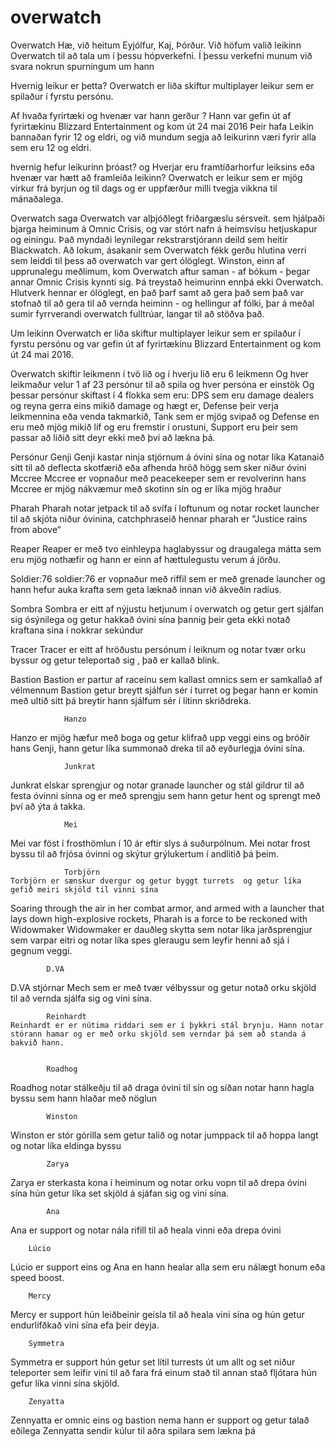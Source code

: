 # overwatch
Overwatch
Hæ, við heitum Eyjólfur, Kaj, Þórður.
Við höfum  valið leikinn Overwatch til að tala um í þessu hópverkefni.
Í þessu verkefni munum við  svara nokrun spurningum um hann

Hvernig leikur er þetta?
Overwatch er liða skiftur multiplayer leikur sem er spilaður í fyrstu persónu.

Af hvaða fyrirtæki og hvenær var hann gerður ? 
Hann var gefin út af fyrirtækinu Blizzard Entertainment og kom út 24 mai 2016 Þeir hafa Leikin bannaðan fyrir 12 og eldri, og við mundum segja að leikurinn væri fyrir alla sem eru 12 og eldri.

hvernig hefur leikurinn þróast? og Hverjar eru framtíðarhorfur leiksins eða hvenær var hætt að framleiða leikinn?
Overwatch er leikur sem er mjög virkur frá byrjun og til dags og er uppfærður milli tvegja vikkna til mánaðalega.




Overwatch saga
Overwatch var alþjóðlegt friðargæslu sérsveit. sem hjálpaði bjarga heiminum á Omnic Crisis, og var stórt nafn á heimsvísu hetjuskapur og einingu. Það myndaði leynilegar rekstrarstjórann deild sem heitir Blackwatch. Að lokum, ásakanir sem Overwatch fékk gerðu hlutina verri sem leiddi til þess að overwatch var gert ólöglegt. Winston, einn af upprunalegu meðlimum, kom Overwatch aftur saman - af bókum - þegar annar Omnic Crisis kynnti sig. Þá treystað heimurinn ennþá ekki Overwatch. Hlutverk hennar er ólöglegt, en það þarf samt að gera það sem það var stofnað til að gera til að vernda heiminn - og hellingur af fólki, þar á meðal sumir fyrrverandi overwatch fulltrúar, langar til að stöðva það.




Um leikinn
Overwatch er liða skiftur multiplayer leikur sem er spilaður í fyrstu persónu og var gefin út af fyrirtækinu Blizzard Entertainment og kom út 24 mai 2016.

Overwatch skiftir leikmenn í tvö lið og í hverju lið eru 6 leikmenn
Og hver leikmaður velur 1 af 23 persónur til að spila og hver persóna er einstök
Og þessar persónur skiftast í 4 flokka sem eru:
DPS sem eru damage dealers og reyna gerra eins mikið damage og hægt er,
 Defense  þeir verja leikmennina eða venda takmarkið,
Tank sem er mjög svipað og Defense en eru með mjög mikið líf og eru fremstir í orustuni,
Support eru þeir sem passar að liðið sitt deyr ekki með því að lækna þá.





Persónur
Genji
Genji kastar ninja stjörnum á óvini sína og notar lika Katanaið sitt til að deflecta skotfærið eða afhenda hröð högg sem sker niður óvini
Mccree
Mccree er vopnaður með peacekeeper sem er revolverinn hans Mccree er mjög nákvæmur með skotinn sín og er líka mjög hraður


Pharah
Pharah notar jetpack til að svífa í loftunum og notar rocket launcher til að skjóta niður óvinina, catchphraseið hennar pharah er "Justice rains from above“


Reaper
Reaper er með tvo einhleypa haglabyssur og draugalega mátta sem eru mjög nothæfir og hann er einn af hættulegustu verum á jörðu. 




Soldier:76
soldier:76 er vopnaður með riffil sem er með grenade launcher og hann hefur auka krafta sem geta læknað innan við ákveðin radíus.


Sombra
Sombra er eitt af nýjustu hetjunum í overwatch og getur gert sjálfan sig ósýnilega og getur hakkað óvini sína þannig þeir geta ekki notað kraftana sína í nokkrar sekúndur


Tracer
Tracer er eitt af hröðustu persónum í leiknum og notar tvær orku byssur og getur teleportað sig , það er kallað blink.


Bastion
Bastion er partur af raceinu sem kallast omnics sem er samkallað af vélmennum
Bastion getur breytt sjálfun sér í turret og þegar hann er komin með ultið sitt þá breytir hann sjálfum sér í lítinn skriðdreka.

                          


				Hanzo
Hanzo er mjög hæfur með boga og getur klifrað upp veggi eins og bróðir hans Genji, hann getur líka summonað dreka til að eyðurlegja óvini sína. 



				Junkrat
Junkrat elskar sprengjur og notar granade launcher og stál gildrur til að festa óvinni sínna og er með sprengju sem hann getur hent og sprengt með því að ýta á takka.


				Mei
Mei var föst í frosthömlun í 10 ár eftir slys á suðurpólnum. Mei notar frost byssu til að frjósa óvinni og skýtur grýlukertum í andlitið þá þeim.



	
				Torbjörn
	Torbjörn er sænskur dvergur og getur byggt turrets	og getur líka gefið meiri skjöld til vinni sína			



Soaring through the air in her combat armor, and armed with a launcher that lays down high-explosive rockets, Pharah is a force to be reckoned with
											Widowmaker
Widowmaker er dauðleg skytta sem notar líka jarðsprengjur sem varpar eitri og notar líka spes gleraugu sem leyfir henni að sjá í gegnum veggi.


			D.VA
D.VA stjórnar Mech sem er með tvær vélbyssur og getur notað orku skjöld til að vernda sjálfa sig og vini sína.


			Reinhardt
	Reinhardt er er nútima riddari sem er í þykkri stál brynju. Hann notar stórann hamar og er með orku skjöld sem verndar þá sem að standa á bakvið hann. 
	

			Roadhog
Roadhog notar stálkeðju til að draga óvini til sín og síðan notar hann hagla byssu sem hann hlaðar með nöglun

			Winston
Winston er stór górilla sem getur talið og notar jumppack til að hoppa langt og notar líka eldinga byssu


			Zarya
Zarya er sterkasta kona í heiminum og notar orku vopn til að drepa óvini sína hún getur líka set skjöld á sjáfan sig og vini sína.


			Ana
Ana er support og notar nála rifill til að heala vinni eða drepa óvini


		Lúcio
Lúcio er support eins og Ana en hann healar alla sem eru nálægt honum eða speed boost.


		Mercy
Mercy er support hún leiðbeinir geisla til að heala vini sína og hún getur endurlífðkað vini sína efa þeir deyja.

		Symmetra
Symmetra er support hún getur set lítil turrests út um allt og set niður teleporter sem leifir vini til að fara frá einum stað til annan stað fljótara hún gefur líka vinni sína skjöld.


		Zenyatta
Zennyatta er omnic eins og bastion nema hann er support og getur talað eðilega Zennyatta sendir kúlur til aðra spilara sem lækna þá



